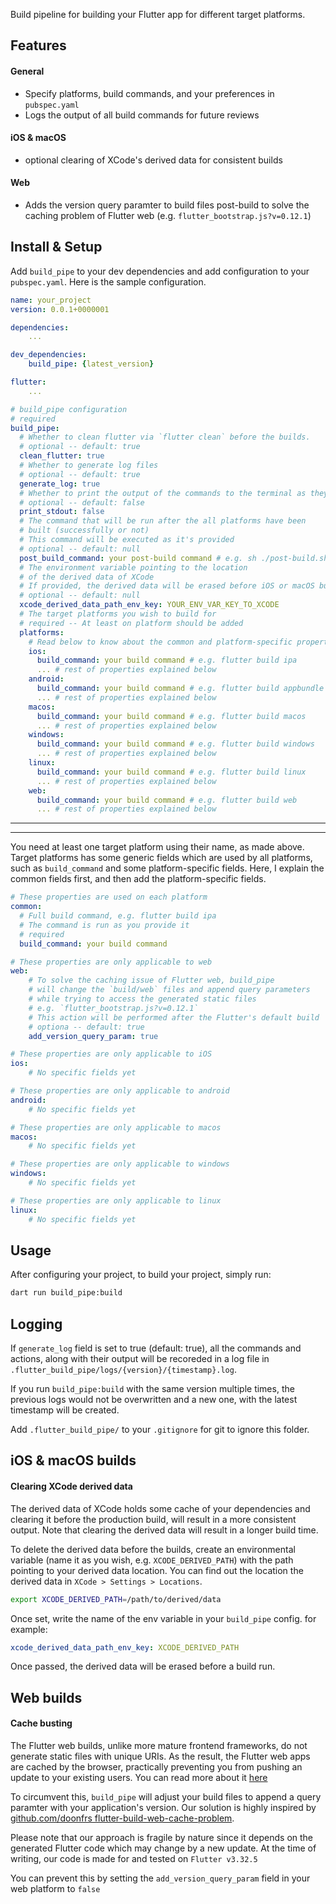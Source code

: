 <!-- 
This README describes the package. If you publish this package to pub.dev,
this README's contents appear on the landing page for your package.

For information about how to write a good package README, see the guide for
[writing package pages](https://dart.dev/tools/pub/writing-package-pages). 

For general information about developing packages, see the Dart guide for
[creating packages](https://dart.dev/guides/libraries/create-packages)
and the Flutter guide for
[developing packages and plugins](https://flutter.dev/to/develop-packages). 
-->

Build pipeline for building your Flutter app for different target platforms.

## Features

#### General
- Specify platforms, build commands, and your preferences in `pubspec.yaml`
- Logs the output of all build commands for future reviews

#### iOS & macOS
- optional clearing of XCode's derived data for consistent builds

#### Web
- Adds the version query paramter to build files post-build to solve the caching problem of Flutter web (e.g. `flutter_bootstrap.js?v=0.12.1`)

## Install & Setup

Add `build_pipe` to your dev dependencies and add configuration to your `pubspec.yaml`. Here is the sample configuration.

```yaml
name: your_project
version: 0.0.1+0000001

dependencies:
    ...

dev_dependencies:
    build_pipe: {latest_version}

flutter:
    ...

# build_pipe configuration
# required
build_pipe:
  # Whether to clean flutter via `flutter clean` before the builds.
  # optional -- default: true
  clean_flutter: true
  # Whether to generate log files
  # optional -- default: true
  generate_log: true
  # Whether to print the output of the commands to the terminal as they are being run
  # optional -- default: false
  print_stdout: false
  # The command that will be run after the all platforms have been
  # built (successfully or not)
  # This command will be executed as it's provided
  # optional -- default: null
  post_build_command: your post-build command # e.g. sh ./post-build.sh
  # The environment variable pointing to the location
  # of the derived data of XCode
  # If provided, the derived data will be erased before iOS or macOS builds
  # optional -- default: null
  xcode_derived_data_path_env_key: YOUR_ENV_VAR_KEY_TO_XCODE
  # The target platforms you wish to build for
  # required -- At least on platform should be added
  platforms:
    # Read below to know about the common and platform-specific properties of each platform object
    ios:
      build_command: your build command # e.g. flutter build ipa
      ... # rest of properties explained below
    android:
      build_command: your build command # e.g. flutter build appbundle
      ... # rest of properties explained below
    macos:
      build_command: your build command # e.g. flutter build macos
      ... # rest of properties explained below
    windows:
      build_command: your build command # e.g. flutter build windows
      ... # rest of properties explained below
    linux:
      build_command: your build command # e.g. flutter build linux
      ... # rest of properties explained below
    web:
      build_command: your build command # e.g. flutter build web
      ... # rest of properties explained below
```

---
---
You need at least one target platform using their name, as made above. Target platforms has some generic fields which are used by all platforms, such as `build_command` and some platform-specific fields. Here, I explain the common fields first, and then add the platform-specific fields.

```yaml
# These properties are used on each platform
common:
  # Full build command, e.g. flutter build ipa
  # The command is run as you provide it
  # required
  build_command: your build command      

# These properties are only applicable to web
web:
    # To solve the caching issue of Flutter web, build_pipe
    # will change the `build/web` files and append query parameters
    # while trying to access the generated static files
    # e.g. `flutter_bootstrap.js?v=0.12.1`
    # This action will be performed after the Flutter's default build
    # optiona -- default: true
    add_version_query_param: true

# These properties are only applicable to iOS
ios:
    # No specific fields yet

# These properties are only applicable to android
android:
    # No specific fields yet

# These properties are only applicable to macos
macos:
    # No specific fields yet

# These properties are only applicable to windows
windows:
    # No specific fields yet

# These properties are only applicable to linux
linux:
    # No specific fields yet
```

## Usage

After configuring your project, to build your project, simply run:
```bash
dart run build_pipe:build
```

## Logging

If `generate_log` field is set to true (default: true), all the commands and actions, along with their output will be recoreded in a log file in `.flutter_build_pipe/logs/{version}/{timestamp}.log`.

If you run `build_pipe:build` with the same version multiple times, the previous logs would not be overwritten and a new one, with the latest timestamp will be created.

Add `.flutter_build_pipe/` to your `.gitignore` for git to ignore this folder.


## iOS & macOS builds

#### Clearing XCode derived data
The derived data of XCode holds some cache of your dependencies and clearing it before the production build, will result in a more consistent output. Note that clearing the derived data will result in a longer build time.

To delete the derived data before the builds, create an environmental variable (name it as you wish, e.g. `XCODE_DERIVED_PATH`) with the path pointing to your derived data location. You can find out the location the derived data in `XCode > Settings > Locations`.

```bash
export XCODE_DERIVED_PATH=/path/to/derived/data
```

Once set, write the name of the env variable in your `build_pipe` config. for example:

```yaml
xcode_derived_data_path_env_key: XCODE_DERIVED_PATH
```

Once passed, the derived data will be erased before a build run.

## Web builds

#### Cache busting
The Flutter web builds, unlike more mature frontend frameworks, do not generate static files with unique URIs. As the result, the Flutter web apps are cached by the browser, practically preventing you from pushing an update to your existing users. You can read more about it [here](https://docs.flutter.dev/platform-integration/web/faq#why-doesnt-my-app-update-immediately-after-its-deployed)

To circumvent this, `build_pipe` will adjust your build files to append a query paramter with your application's version. Our solution is highly inspired by [github.com/doonfrs
flutter-build-web-cache-problem](https://github.com/doonfrs/flutter-build-web-cache-problem).

Please note that our approach is fragile by nature since it depends on the generated Flutter code which may change by a new update. At the time of writing, our code is made for and tested on `Flutter v3.32.5`

You can prevent this by setting the `add_version_query_param` field in your web platform to `false`